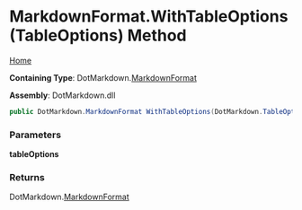 # MarkdownFormat\.WithTableOptions\(TableOptions\) Method

[Home](../../../README.md)

**Containing Type**: DotMarkdown\.[MarkdownFormat](../README.md)

**Assembly**: DotMarkdown\.dll

```csharp
public DotMarkdown.MarkdownFormat WithTableOptions(DotMarkdown.TableOptions tableOptions)
```

### Parameters

**tableOptions**

### Returns

DotMarkdown\.[MarkdownFormat](../README.md)

